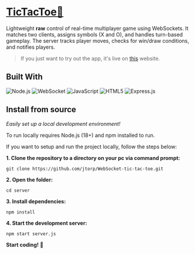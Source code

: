 # [TicTacToe🤳](https://)
Lightweight **raw** control of real-time multiplayer game using WebSockets. It matches two clients, assigns symbols (X and O), and handles turn-based gameplay. The server tracks player moves, checks for win/draw conditions, and notifies players. 
> If you just want to try out the app, it's live on [this](https://) website.

## Built With

![Node.js](https://img.shields.io/badge/Node.js-339933?style=for-the-badge&logo=node.js&logoColor=white)
![WebSocket](https://img.shields.io/badge/WebSocket-0080FF?style=for-the-badge&logo=websocket&logoColor=white)
![JavaScript](https://img.shields.io/badge/javascript-%23323330.svg?style=for-the-badge&logo=javascript&logoColor=%23F7DF1E)
![HTML5](https://img.shields.io/badge/html5-%23E34F26.svg?style=for-the-badge&logo=html5&logoColor=white)
![Express.js](https://img.shields.io/badge/express.js-%23404d59.svg?style=for-the-badge&logo=express&logoColor=%2361DAFB)
## Install from source

_Easily set up a local development environment!_

To run locally requires Node.js (18+) and npm installed to run.

If you want to setup and run the project locally, follow the steps below:

**1. Clone the repository to a directory on your pc via command prompt:**

```
git clone https://github.com/jtorp/WebSocket-tic-tac-toe.git
```

**2. Open the folder:**

```
cd server 
```

**3. Install dependencies:**

```
npm install
```

**4. Start the development server:**

```
npm start server.js
```

**Start coding!** 🎉
